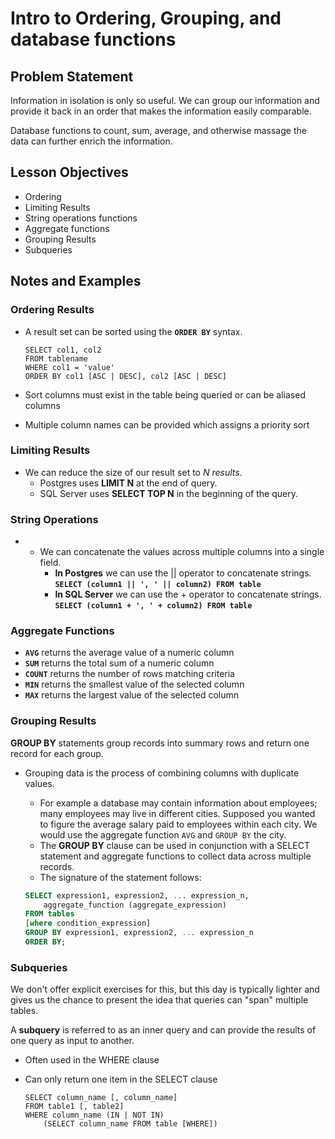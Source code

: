 # Intro to Ordering, Grouping, and database functions

## Problem Statement
Information in isolation is only so useful. We can group our information and provide it back in an order that makes the information easily comparable.

Database functions to count, sum, average, and otherwise massage the data can further enrich the information. 

## Lesson Objectives

* Ordering
* Limiting Results
* String operations functions
* Aggregate functions
* Grouping Results
* Subqueries

## Notes and Examples

### **Ordering Results**

- A result set can be sorted using the **`ORDER BY`** syntax.

    ```
    SELECT col1, col2 
    FROM tablename
    WHERE col1 = 'value'
    ORDER BY col1 [ASC | DESC], col2 [ASC | DESC] 
    ```  
- Sort columns must exist in the table being queried or can be aliased columns
- Multiple column names can be provided which assigns a priority sort

### **Limiting Results**

- We can reduce the size of our result set to *N results*.
    - Postgres uses **LIMIT N** at the end of query.
    - SQL Server uses **SELECT TOP N** in the beginning of the query.

### **String Operations**

- * We can concatenate the values across multiple columns into a single field.
    - **In Postgres** we can use the || operator to concatenate strings. **`SELECT (column1 || ', ' || column2) FROM table`**
    - **In SQL Server** we can use the + operator to concatenate strings. **`SELECT (column1 + ', ' + column2) FROM table`**

### **Aggregate Functions**

* **`AVG`** returns the average value of a numeric column
* **`SUM`**  returns the total sum of a numeric column
* **`COUNT`** returns the number of rows matching criteria
* **`MIN`** returns the smallest value of the selected column
* **`MAX`** returns the largest value of the selected column    

### **Grouping Results**

<div class="definition note">

**GROUP BY** statements group records into summary rows and return one record for each group.</div>
   
- Grouping data is the process of combining columns with duplicate values.
    - For example a database may contain information about employees; many employees may live in different cities. Supposed you wanted to figure the average salary paid to employees within each city. We would use the aggregate function `AVG` and `GROUP BY` the city.
    - The **GROUP BY** clause can be used in conjunction with a SELECT statement and aggregate functions to collect data across multiple records.
    - The signature of the statement follows:

    ```sql
    SELECT expression1, expression2, ... expression_n, 
        aggregate_function (aggregate_expression)
    FROM tables
    [where condition_expression]
    GROUP BY expression1, expression2, ... expression_n
    ORDER BY;
    ```    

### **Subqueries**

We don't offer explicit exercises for this, but this day is typically lighter and gives us the chance to present the idea that queries can "span" multiple tables.

<div class="definition note">A <b>subquery</b> is referred to as an inner query and can provide the results of one query as input to another.</div>

- Often used in the WHERE clause
- Can only return one item in the SELECT clause	

	```
	SELECT column_name [, column_name]
	FROM table1 [, table2]
	WHERE column_name (IN | NOT IN)
		(SELECT column_name FROM table [WHERE])
	```